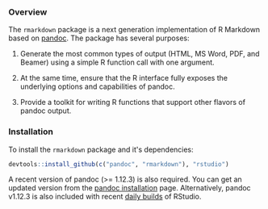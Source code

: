 
### Overview

The `rmarkdown` package is a next generation implementation of R Markdown based on [pandoc](http://johnmacfarlane.net/pandoc/). The package has several purposes:

1. Generate the most common types of output (HTML, MS Word, PDF, and Beamer) using a simple R function call with one argument.

2. At the same time, ensure that the R interface fully exposes the underlying options and capabilities of pandoc.

3. Provide a toolkit for writing R functions that support other flavors of pandoc output.

### Installation

To install the `rmarkdown` package and it's dependencies:

```r
devtools::install_github(c("pandoc", "rmarkdown"), "rstudio")
```

A recent version of pandoc (>= 1.12.3) is also required. You can get an updated version from the [pandoc installation](http://johnmacfarlane.net/pandoc/installing.html) page. Alternatively, pandoc v1.12.3 is also included with recent [daily builds](http://www.rstudio.org/download/daily) of RStudio.







